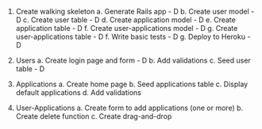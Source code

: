 1. Create walking skeleton
   a. Generate Rails app - D
   b. Create user model - D
   c. Create user table - D
   d. Create application model - D
   e. Create application table - D
   f. Create user-applications model - D
   g. Create user-applications table - D
   f. Write basic tests - D
   g. Deploy to Heroku - D

2. Users
   a. Create login page and form - D
   b. Add validations 
   c. Seed user table - D

3. Applications
   a. Create home page
   b. Seed applications table
   c. Display default applications
   d. Add validations

4. User-Applications
   a. Create form to add applications (one or more)
   b. Create delete function
   c. Create drag-and-drop